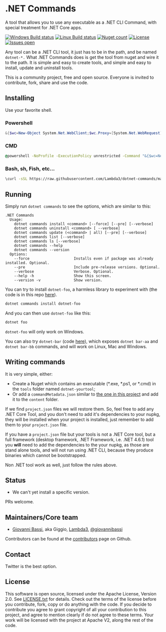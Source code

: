 # .NET Commands

A tool that allows you to use any executable as a .NET CLI Command, with special treatment for .NET Core apps.

[![Windows Build status](https://img.shields.io/appveyor/ci/Lambda3/dotnet-commands/master.svg?label=windows%20build)](https://ci.appveyor.com/project/lambda3/dotnet-commands)
[![Linux Build status](https://img.shields.io/travis/Lambda3/dotnet-commands/master.svg?label=linux%20build)](https://travis-ci.org/Lambda3/dotnet-commands)
[![Nuget count](https://img.shields.io/nuget/v/dotnet-commands.svg)](https://www.nuget.org/packages/dotnet-commands/)
[![License](https://img.shields.io/badge/licence-Apache%20License%202.0-blue.svg)](https://github.com/Lambda3/dotnet-commands/blob/master/LICENSE.txt)
[![Issues open](https://img.shields.io/github/issues-raw/Lambda3/dotnet-commands.svg)](https://huboard.com/Lambda3/dotnet-commands/)

Any tool can be a .NET CLI tool, it just has to be in the path, and be named `dotnet-*.` What .NET Commands
does is get the tool from nuget and wire it to the path. It is simple and easy to create tools, and simple
and easy to install, update and uninstall tools.

This is a community project, free and open source. Everyone is invited to contribute, fork, share and use the code.

## Installing

Use your favorite shell.

### Powershell
````powershell
&{$wc=New-Object System.Net.WebClient;$wc.Proxy=[System.Net.WebRequest]::DefaultWebProxy;$wc.Proxy.Credentials=[System.Net.CredentialCache]::DefaultNetworkCredentials;Invoke-Expression($wc.DownloadString('https://raw.githubusercontent.com/Lambda3/dotnet-commands/master/src/dotnet-commands/install.ps1'))}
````

### CMD
````cmd
@powershell -NoProfile -ExecutionPolicy unrestricted -Command "&{$wc=New-Object System.Net.WebClient;$wc.Proxy=[System.Net.WebRequest]::DefaultWebProxy;$wc.Proxy.Credentials=[System.Net.CredentialCache]::DefaultNetworkCredentials;Invoke-Expression($wc.DownloadString('https://raw.githubusercontent.com/Lambda3/dotnet-commands/master/src/dotnet-commands/install.ps1'))}"
````

### Bash, sh, Fish, etc...
````bash
\curl -sSL https://raw.githubusercontent.com/Lambda3/dotnet-commands/master/src/dotnet-commands/install.sh | bash
````

## Running

Simply run `dotnet commands` to see the options, which are similar to this:

````
.NET Commands
  Usage:
    dotnet commands install <command> [--force] [--pre] [--verbose]
    dotnet commands uninstall <command> [ --verbose]
    dotnet commands update (<command> | all) [--pre] [--verbose]
    dotnet commands list [--verbose]
    dotnet commands ls [--verbose]
    dotnet commands --help
    dotnet commands --version
  Options:
    --force                    Installs even if package was already installed. Optional.
    --pre                      Include pre-release versions. Optional.
    --verbose                  Verbose. Optional.
    --help -h                  Show this screen.
    --version -v               Show version.
````

You can try to install `dotnet-foo`, a harmless library to experiment with (the code
is in this repo [here](https://github.com/Lambda3/dotnet-commands/tree/master/src/dotnet-foo)).

```powershell
dotnet commands install dotnet-foo
```

And you can then use `dotnet-foo` like this:

```powershell
dotnet foo
```

`dotnet-foo` will only work on Windows.

You can also try `dotnet-bar` (code [here](https://github.com/Lambda3/dotnet-commands/tree/master/src/dotnet-bar)),
which exposes `dotnet bar-aa` and `dotnet bar-bb` commands, and will work on Linux, Mac and Windows.

## Writing commands

It is very simple, either:

* Create a Nuget which contains an executable (*.exe, *.ps1, or *.cmd) in the `tools` folder named `dotnet-yourtool`;
* Or add a `commandMetadata.json` similar
to [the one in this project](https://github.com/Lambda3/dotnet-commands/blob/master/src/dotnet-commands/commandMetadata.json)
and add it to the `content` folder.

If we find `project.json` files we will restore them. So, feel free to add any .NET Core Tool, and you don't need to add it's
dependencies to your nupkg, they will be installed when your project is installed, just remember to add them to your `project.json` file.

If you have a `project.json` file but your tools is not a .NET Core tool, but a full framework (desktop framework, .NET Framework, i.e. .NET 4.6.1) tool
you **will** need to add the dependencies to the your nupkg, as those are stand alone tools, and will not run using
.NET CLI, because they produce binaries which cannot be bootstrapped.

Non .NET tool work as well, just follow the rules above.

## Status

* We can't yet install a specific version.

PRs welcome.

## Maintainers/Core team

* [Giovanni Bassi](http://blog.lambda3.com.br/L3/giovannibassi/), aka Giggio, [Lambda3](http://www.lambda3.com.br), [@giovannibassi](https://twitter.com/giovannibassi)

Contributors can be found at the [contributors](https://github.com/Lambda3/dotnet-commands/graphs/contributors) page on Github.

## Contact

Twitter is the best option.

## License

This software is open source, licensed under the Apache License, Version 2.0.
See [LICENSE.txt](https://github.com/Lambda3/dotnet-commands/blob/master/LICENSE.txt) for details.
Check out the terms of the license before you contribute, fork, copy or do anything
with the code. If you decide to contribute you agree to grant copyright of all your contribution to this project, and agree to
mention clearly if do not agree to these terms. Your work will be licensed with the project at Apache V2, along the rest of the code.
